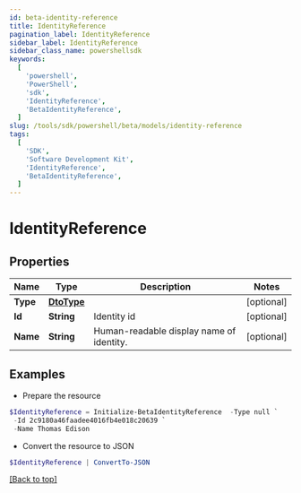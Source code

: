 ```yaml
---
id: beta-identity-reference
title: IdentityReference
pagination_label: IdentityReference
sidebar_label: IdentityReference
sidebar_class_name: powershellsdk
keywords:
  [
    'powershell',
    'PowerShell',
    'sdk',
    'IdentityReference',
    'BetaIdentityReference',
  ]
slug: /tools/sdk/powershell/beta/models/identity-reference
tags:
  [
    'SDK',
    'Software Development Kit',
    'IdentityReference',
    'BetaIdentityReference',
  ]
---
```


# IdentityReference

## Properties

| Name | Type | Description | Notes |
| --- | --- | --- | --- |
| **Type** | [**DtoType**](dto-type) |  | [optional] |
| **Id** | **String** | Identity id | [optional] |
| **Name** | **String** | Human-readable display name of identity. | [optional] |

## Examples

- Prepare the resource

```powershell
$IdentityReference = Initialize-BetaIdentityReference  -Type null `
 -Id 2c9180a46faadee4016fb4e018c20639 `
 -Name Thomas Edison
```

- Convert the resource to JSON

```powershell
$IdentityReference | ConvertTo-JSON
```

[[Back to top]](#)
